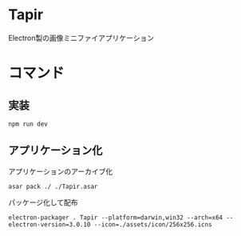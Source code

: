# Tapir
Electron製の画像ミニファイアプリケーション

# コマンド
## 実装
```
npm run dev
```

## アプリケーション化
アプリケーションのアーカイブ化
```
asar pack ./ ./Tapir.asar
```

パッケージ化して配布
```
electron-packager . Tapir --platform=darwin,win32 --arch=x64 --electron-version=3.0.10 --icon=./assets/icon/256x256.icns
```

